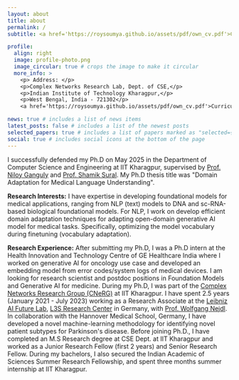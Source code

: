 ```yaml
---
layout: about
title: about
permalink: /
subtitle: <a href='https://roysoumya.github.io/assets/pdf/own_cv.pdf'>Curriculum Vitae</a>

profile:
  align: right
  image: profile-photo.png
  image_circular: true # crops the image to make it circular
  more_info: >
    <p> Address: </p>
    <p>Complex Networks Research Lab, Dept. of CSE,</p>
    <p>Indian Institute of Technology Kharagpur,</p>
    <p>West Bengal, India - 721302</p>
    <a href='https://roysoumya.github.io/assets/pdf/own_cv.pdf'>Curriculum Vitae</a>

news: true # includes a list of news items
latest_posts: false # includes a list of the newest posts
selected_papers: true # includes a list of papers marked as "selected={true}"
social: true # includes social icons at the bottom of the page
---
```


I successfully defended my Ph.D on May 2025 in the Department of Computer Science and Engineering at IIT Kharagpur, supervised by [Prof. Niloy Ganguly](http://www.facweb.iitkgp.ac.in/~niloy/) and [Prof. Shamik Sural](http://www.facweb.iitkgp.ac.in/~shamik/). My Ph.D thesis title was "Domain Adaptation for Medical Language Understanding". 

**Research Interests:** I have expertise in developing foundational models for medical applications, ranging from NLP (text) models to DNA and sc-RNA-based biological foundational models. For NLP, I work on develop efficient domain adaptation techniques for adapting open-domain generative AI model for medical tasks. Specifically, optimizing the model vocabulary during finetuning (vocabulary adaptation).

**Research Experience:** After submitting my Ph.D, I was a Ph.D intern at the Health Innovation and Technology Centre of GE Healthcare India where I worked on generative AI for oncology use case and developed an embedding model from error codes/system logs of medical devices. I am looking for research scientist and postdoc positions in Foundation Models and Generative AI for medicine. During my Ph.D, I was part of the [Complex Networks Research Group (CNeRG)](https://cnerg-iitkgp.github.io/) at IIT Kharagpur. I have spent 2.5 years (January 2021 - July 2023) working as a Research Associate at the [Leibniz AI Future Lab](https://leibniz-ai-lab.de/), [L3S Research Center](https://www.l3s.de/) in Germany, with [Prof. Wolfgang Nejdl](http://www.kbs.uni-hannover.de/~nejdl/). In collaboration with the Hannover Medical School, Germany, I have developed a novel machine-learning methodology for identifying novel patient subtypes for Parkinson's disease. Before joining Ph.D., I have completed an M.S Research degree at CSE Dept. at IIT Kharagpur and worked as a Junior Research Fellow (first 2 years) and Senior Research Fellow. During my bachelors, I also secured the Indian Academic of Sciences Summer Research Fellowship, and spent three months summer internship at IIT Kharagpur.

